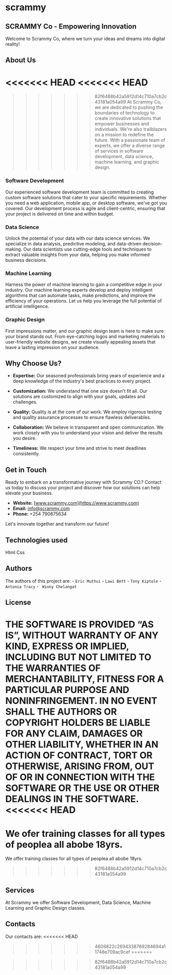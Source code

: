 # scrammy
## SCRAMMY Co - Empowering Innovation
Welcome to Scrammy Co, where we turn your ideas and dreams into digital reality!

## About Us
<<<<<<< HEAD
<<<<<<< HEAD
=======

>>>>>>> 82f6488b42a5912d14c710a7cb2c43181a054a99
At Scrammy Co, we are dedicated to pushing the boundaries of technology to create innovative solutions that empower businesses and individuals. We're also trailblazers on a mission to redefine the future. With a passionate team of experts, we offer a diverse range of services in software development, data science, machine learning, and graphic design.

### Software Development

Our experienced software development team is committed to creating custom software solutions that cater to your specific requirements. Whether you need a web application, mobile app, or desktop software, we've got you covered. Our development process is agile and client-centric, ensuring that your project is delivered on time and within budget.

### Data Science

Unlock the potential of your data with our data science services. We specialize in data analysis, predictive modeling, and data-driven decision-making. Our data scientists use cutting-edge tools and techniques to extract valuable insights from your data, helping you make informed business decisions.

### Machine Learning

Harness the power of machine learning to gain a competitive edge in your industry. Our machine learning experts develop and deploy intelligent algorithms that can automate tasks, make predictions, and improve the efficiency of your operations. Let us help you leverage the full potential of artificial intelligence.

### Graphic Design

First impressions matter, and our graphic design team is here to make sure your brand stands out. From eye-catching logos and marketing materials to user-friendly website designs, we create visually appealing assets that leave a lasting impression on your audience.


## Why Choose Us?

- **Expertise:** Our seasoned professionals bring years of experience and a deep knowledge of the industry's best practices to every project.

- **Customization:** We understand that one size doesn't fit all. Our solutions are customized to align with your goals, updates and challenges.

- **Quality:** Quality is at the core of our work. We employ rigorous testing and quality assurance processes to ensure flawless deliverables.

- **Collaboration:** We believe in transparent and open communication. We work closely with you to understand your vision and deliver the results you desire.

- **Timeliness:** We respect your time and strive to meet deadlines consistently.

## Get in Touch

Ready to embark on a transformative journey with Scrammy CO.? Contact us today to discuss your project and discover how our solutions can help elevate your business.

- **Website:** [www.scrammy.com](https://www.scrammy.com)
- **Email:** info@scrammy.com
- **Phone:** +254 790875634

Let's innovate together and transform our future!


## Technologies used
 Html
 Css

## Authors
The authors of this project are:
    - `Eric Muthui`
    - `Lawi Bett`
    - `Tony Kiptole`
    - `Antonia Tracy` 
    - ` Winny Chelangat`

## License
THE SOFTWARE IS PROVIDED “AS IS”, WITHOUT WARRANTY OF ANY KIND, EXPRESS OR IMPLIED, INCLUDING BUT NOT LIMITED TO THE WARRANTIES OF MERCHANTABILITY, FITNESS FOR A PARTICULAR PURPOSE AND NONINFRINGEMENT. IN NO EVENT SHALL THE AUTHORS OR COPYRIGHT HOLDERS BE LIABLE FOR ANY CLAIM, DAMAGES OR OTHER LIABILITY, WHETHER IN AN ACTION OF CONTRACT, TORT OR OTHERWISE, ARISING FROM, OUT OF OR IN CONNECTION WITH THE SOFTWARE OR THE USE OR OTHER DEALINGS IN THE SOFTWARE.
<<<<<<< HEAD
=======
We ofer training classes for all types of peoplea all abobe 18yrs.
=======

We offer training classes for all types of peoplea all abobe 18yrs.
>>>>>>> 82f6488b42a5912d14c710a7cb2c43181a054a99

## Services 
At Scrammy we offer Software Development, Data Science, Machine Learning and Graphic Design classes.

## Contacts
Our contacts are:
<<<<<<< HEAD
>>>>>>> 4608822c2694338769284694a11748e709ac9cef
=======

>>>>>>> 82f6488b42a5912d14c710a7cb2c43181a054a99
